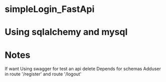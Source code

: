 # simpleLogin_FastApi
# Using sqlalchemy and mysql

# Notes
If want Using swagger for test an api delete Depends for schemas Adduser in route '/register' and route '/logout'
